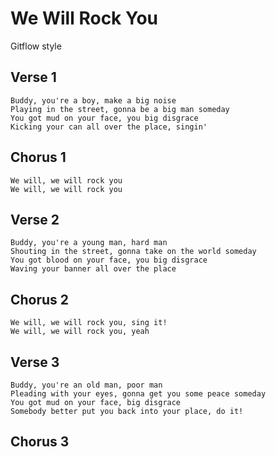 # We Will Rock You

Gitflow style

## Verse 1

```text
Buddy, you're a boy, make a big noise
Playing in the street, gonna be a big man someday
You got mud on your face, you big disgrace
Kicking your can all over the place, singin'
```

## Chorus 1

```text
We will, we will rock you
We will, we will rock you
```

## Verse 2

```text
Buddy, you're a young man, hard man
Shouting in the street, gonna take on the world someday
You got blood on your face, you big disgrace
Waving your banner all over the place
```

## Chorus 2

```text
We will, we will rock you, sing it!
We will, we will rock you, yeah
```

## Verse 3

```text
Buddy, you're an old man, poor man
Pleading with your eyes, gonna get you some peace someday
You got mud on your face, big disgrace
Somebody better put you back into your place, do it!
```

## Chorus 3
